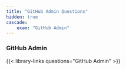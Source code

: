 ```yaml
---
title: "GitHub Admin Questions"
hidden: true
cascade:
    exam: "GitHub Admin"
---
```


### GitHub Admin

{{< library-links questions="GitHub Admin" >}}
